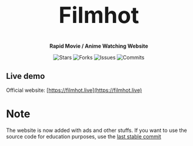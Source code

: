 <h1 align="center" style="font-size: 60px">Filmhot</h1>

<p align="center"><strong>Rapid Movie / Anime Watching Website</strong></p>

<p align="center">
  <img alt="Stars" src="https://badgen.net/github/stars/napthedev/filmhot">
  <img alt="Forks" src="https://badgen.net/github/forks/napthedev/filmhot">
  <img alt="Issues" src="https://badgen.net/github/issues/napthedev/filmhot">
  <img alt="Commits" src="https://badgen.net/github/commits/napthedev/filmhot">
</p>

## Live demo

Official website: [https://filmhot.live](https://filmhot.live)

# Note
The website is now added with ads and other stuffs. If you want to use the source code for education purposes, use the [last stable commit](https://github.com/napthedev/filmhot/tree/080a671feef20ed83bfa11da2ca4bda780162fa3)
